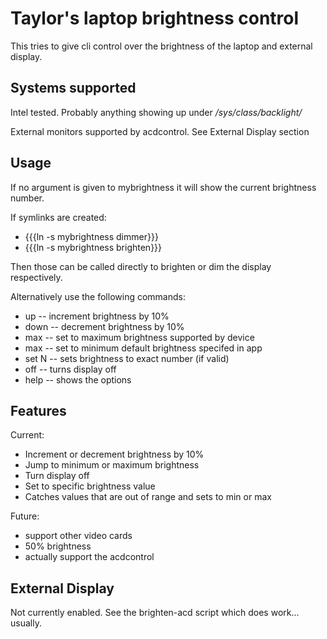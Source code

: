 # Taylor's laptop brightness control

This tries to give cli control over the brightness of the laptop and external
display.

## Systems supported

Intel tested.  Probably anything showing up under */sys/class/backlight/*

External monitors supported by acdcontrol.  See External Display section

## Usage

If no argument is given to mybrightness it will show the current brightness
number.

If symlinks are created:
 * {{{ln -s mybrightness dimmer}}}
 * {{{ln -s mybrightness brighten}}}

Then those can be called directly to brighten or dim the display
respectively.

Alternatively use the following commands:
 * up -- increment brightness by 10%
 * down -- decrement brightness by 10%
 * max -- set to maximum brightness supported by device
 * max -- set to minimum default brightness specifed in app
 * set N -- sets brightness to exact number (if valid)
 * off -- turns display off
 * help -- shows the options

## Features

Current:
 * Increment or decrement brightness by 10%
 * Jump to minimum or maximum brightness
 * Turn display off
 * Set to specific brightness value
 * Catches values that are out of range and sets to min or max

Future:
 * support other video cards
 * 50% brightness
 * actually support the acdcontrol

## External Display

Not currently enabled.  See the brighten-acd script which does work... usually.
